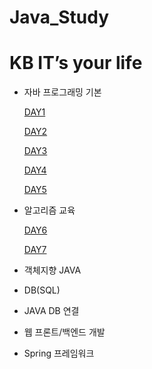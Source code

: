 # Java_Study
# KB IT’s your life

- 자바 프로그래밍 기본
    
    [DAY1](https://www.notion.so/DAY1-710f9d8784de476bb88c64c148e0c840)
    
    [DAY2](https://www.notion.so/DAY2-f1ef7323146f4474a447645aa7991228)
    
    [DAY3](https://www.notion.so/DAY3-9f33a56c33e64376b5a8e8382fc37dc2)
    
    [DAY4](https://www.notion.so/DAY4-8d06b0cfba3549378fb276904127fecc)
    
    [DAY5](https://www.notion.so/DAY5-d121f1fed605480ab8e1c4a4227a085e)
    

- 알고리즘 교육
    
    [DAY6](https://www.notion.so/DAY6-94bad06368c14d199969eb6797d00bd7)
    
    [DAY7](https://www.notion.so/DAY7-33c766823809429e88e5578ff94617f7)
    
- 객체지향 JAVA
- DB(SQL)
- JAVA DB 연결
- 웹 프론트/백엔드 개발
- Spring 프레임워크
